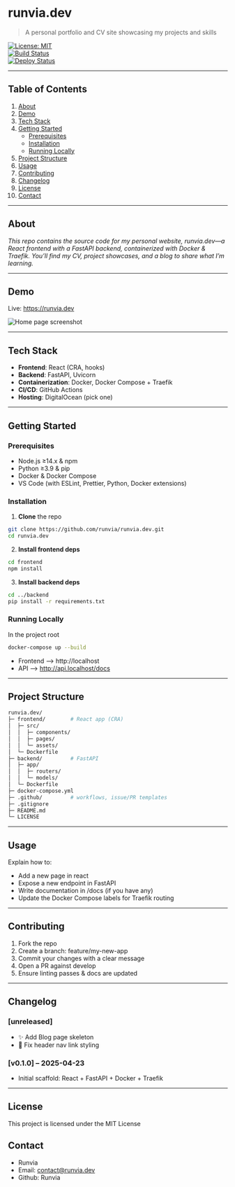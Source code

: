 # runvia.dev

> A personal portfolio and CV site showcasing my projects and skills

[![License: MIT](https://img.shields.io/badge/License-MIT-blue.svg)](LICENSE)  
[![Build Status](https://github.com/runvia/runvia.dev/actions/workflows/ci.yml/badge.svg)](https://github.com/runvia/runvia.dev/actions)  
[![Deploy Status](https://github.com/runvia/runvia.dev/actions/workflows/deploy.yml/badge.svg)](https://github.com/runvia/runvia.dev/actions)


---

## Table of Contents

1. [About](#about)
2. [Demo](#demo)
3. [Tech Stack](#tech-stack)  
4. [Getting Started](#getting-started)  
   - [Prerequisites](#prerequisites)
   - [Installation](#installation)
   - [Running Locally](#running-locally)
5. [Project Structure](#project-structure)  
6. [Usage](#usage)  
7. [Contributing](#contributing)  
8. [Changelog](#changelog)  
9. [License](#license)  
10. [Contact](#contact)


---

## About

_This repo contains the source code for my personal website, runvia.dev—a React frontend with a FastAPI backend, containerized with Docker & Traefik. You’ll find my CV, project showcases, and a blog to share what I’m learning._

---

## Demo

Live: https://runvia.dev  

![Home page screenshot](./assets/screenshots.png)

---

## Tech Stack

- **Frontend**: React (CRA, hooks)  
- **Backend**: FastAPI, Uvicorn  
- **Containerization**: Docker, Docker Compose + Traefik  
- **CI/CD**: GitHub Actions
- **Hosting**: DigitalOcean (pick one)

---

## Getting Started

### Prerequisites

- Node.js ≥14.x & npm  
- Python ≥3.9 & pip  
- Docker & Docker Compose  
- VS Code (with ESLint, Prettier, Python, Docker extensions)

### Installation

1. **Clone** the repo  
```bash
git clone https://github.com/runvia/runvia.dev.git
cd runvia.dev
```
2. **Install frontend deps**
```bash
cd frontend
npm install
```
3. **Install backend deps**
```bash
cd ../backend
pip install -r requirements.txt
```

### Running Locally

In the project root
```bash
docker-compose up --build
```

 - Frontend --> http://localhost
 - API --> http://api.localhost/docs 

---

## Project Structure

```bash
runvia.dev/
├─ frontend/        # React app (CRA)
│  ├─ src/
│  │  ├─ components/
│  │  ├─ pages/
│  │  └─ assets/
│  └─ Dockerfile
├─ backend/         # FastAPI
│  ├─ app/
│  │  ├─ routers/
│  │  └─ models/
│  └─ Dockerfile
├─ docker-compose.yml
├─ .github/         # workflows, issue/PR templates
├─ .gitignore
├─ README.md
└─ LICENSE
```

---

## Usage

Explain how to:

 - Add a new page in react
 - Expose a new endpoint in FastAPI
 - Write documentation in /docs (if you have any)
 - Update the Docker Compose labels for Traefik routing

 ---

 ## Contributing

 1. Fork the repo
 2. Create a branch: feature/my-new-app
 3. Commit your changes with a clear message
 4. Open a PR against develop
 5. Ensure linting passes & docs are updated

---

## Changelog

### [unreleased]
- ✨ Add Blog page skeleton
- 🐛 Fix header nav link styling

### [v0.1.0] – 2025-04-23
- Initial scaffold: React + FastAPI + Docker + Traefik

---

## License

This project is licensed under the MIT License

## Contact 
- Runvia
- Email: [contact@runvia.dev](mailto:contact@runvia.dev)
- Github: Runvia